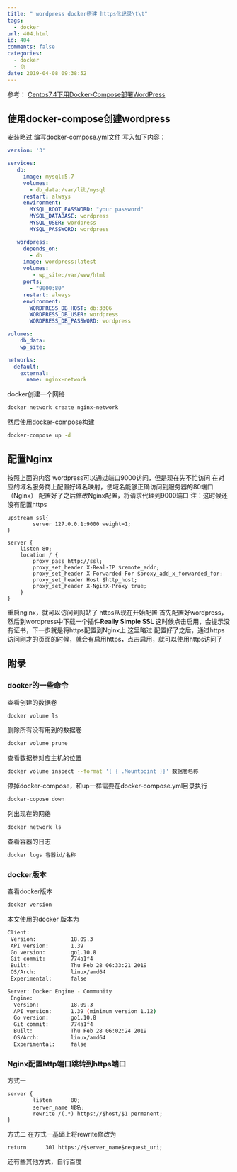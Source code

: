 ```yaml
---
title: " wordpress docker搭建 https化记录\t\t"
tags:
  - docker
url: 404.html
id: 404
comments: false
categories:
  - docker
  - 杂
date: 2019-04-08 09:38:52
---
```


参考： [Centos7.4下用Docker-Compose部署WordPress](https://www.cnblogs.com/wushangjue/p/7795969.html)

使用docker-compose创建wordpress
---------------------------

安装略过 编写docker-compose.yml文件 写入如下内容：

```yml
version: '3'

services:
   db:
     image: mysql:5.7
     volumes:
       - db_data:/var/lib/mysql
     restart: always
     environment:
       MYSQL_ROOT_PASSWORD: "your password"
       MYSQL_DATABASE: wordpress
       MYSQL_USER: wordpress
       MYSQL_PASSWORD: wordpress

   wordpress:
     depends_on:
       - db
     image: wordpress:latest
     volumes:
        - wp_site:/var/www/html
     ports:
       - "9000:80"
     restart: always
     environment:
       WORDPRESS_DB_HOST: db:3306
       WORDPRESS_DB_USER: wordpress
       WORDPRESS_DB_PASSWORD: wordpress

volumes:
    db_data:
    wp_site:

networks:
  default:
    external:
      name: nginx-network
```


docker创建一个网络

```bash
docker network create nginx-network
```


然后使用docker-compose构建

```bash
docker-compose up -d
```


配置Nginx
-------

按照上面的内容 wordpress可以通过端口9000访问，但是现在先不忙访问 在对应的域名服务商上配置好域名映射，使域名能够正确访问到服务器的80端口（Nginx） 配置好了之后修改Nginx配置，将请求代理到9000端口 注：这时候还没有配置https

```nginx
upstream ssl{
        server 127.0.0.1:9000 weight=1;
}

server {
    listen 80;
    location / {
        proxy_pass http://ssl;
        proxy_set_header X-Real-IP $remote_addr;
        proxy_set_header X-Forwarded-For $proxy_add_x_forwarded_for;
        proxy_set_header Host $http_host;
        proxy_set_header X-NginX-Proxy true;
    }
}
```


重启nginx，就可以访问到网站了 https从现在开始配置 首先配置好wordpress，然后到wordpress中下载一个插件**Really Simple SSL** 这时候点击启用，会提示没有证书，下一步就是将https配置到Nginx上 这里略过 配置好了之后，通过https访问刚才的页面的时候，就会有启用https，点击启用，就可以使用https访问了

附录
--

### docker的一些命令

查看创建的数据卷

```bash
docker volume ls
```


删除所有没有用到的数据卷

```bash
docker volume prune
```


查看数据卷对应主机的位置

```bash
docker volume inspect --format '{ { .Mountpoint }}' 数据卷名称
```


停掉docker-compose，和up一样需要在docker-compose.yml目录执行

```bash
docker-copose down
```


列出现在的网络

```bash
docker network ls
```


查看容器的日志

```bash
docker logs 容器id/名称
```


### docker版本

查看docker版本

```bash
docker version
```


本文使用的docker 版本为

```bash
Client:
 Version:           18.09.3
 API version:       1.39
 Go version:        go1.10.8
 Git commit:        774a1f4
 Built:             Thu Feb 28 06:33:21 2019
 OS/Arch:           linux/amd64
 Experimental:      false

Server: Docker Engine - Community
 Engine:
  Version:          18.09.3
  API version:      1.39 (minimum version 1.12)
  Go version:       go1.10.8
  Git commit:       774a1f4
  Built:            Thu Feb 28 06:02:24 2019
  OS/Arch:          linux/amd64
  Experimental:     false
```


### Nginx配置http端口跳转到https端口

方式一

```nginx
server {
        listen      80;
        server_name 域名;
        rewrite /(.*) https://$host/$1 permanent;
}
```


方式二 在方式一基础上将rewrite修改为

```nginx
return      301 https://$server_name$request_uri;
```


还有些其他方式，自行百度